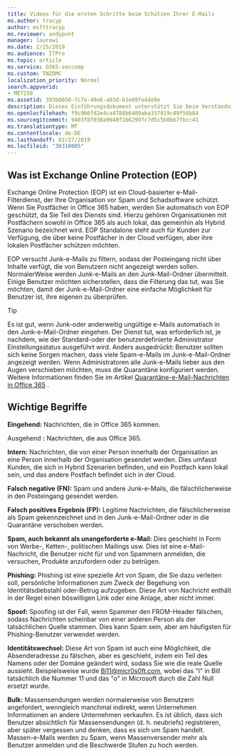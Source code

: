 ```yaml
---
title: Videos für die ersten Schritte beim Schützen Ihrer E-Mails
ms.author: tracyp
author: msfttracyp
ms.reviewer: andypunt
manager: laurawi
ms.date: 2/25/2019
ms.audience: ITPro
ms.topic: article
ms.service: O365-seccomp
ms.custom: TN2DMC
localization_priority: Normal
search.appverid:
- MET150
ms.assetid: 393b0050-7c7e-49e6-a03d-b1e09fe4de9e
description: Dieses Einführungsdokument unterstützt Sie beim Verständnis von Exchange Online Protection (EOP) und einigen wichtigen Terminologien. Dies gilt für Office 365-Kunden, die Exchange Online in der Cloud gehostete Postfächer und EOP-eigenständige Kunden schützen, die lokale Postfächer wie Exchange Server 2016 schützen.
ms.openlocfilehash: f9c966fd2e4ca4788b6400aba337019c49f56b84
ms.sourcegitcommit: 9403f8f038a9940f1b6299fc7d5c560bb7fbcc41
ms.translationtype: MT
ms.contentlocale: de-DE
ms.lasthandoff: 02/27/2019
ms.locfileid: "30310005"
---
```

## <a name="what-is-exchange-online-protection-eop"></a>Was ist Exchange Online Protection (EOP)

Exchange Online Protection (EOP) ist ein Cloud-basierter e-Mail-Filterdienst, der Ihre Organisation vor Spam und Schadsoftware schützt. Wenn Sie Postfächer in Office 365 haben, werden Sie automatisch von EOP geschützt, da Sie Teil des Diensts sind. Hierzu gehören Organisationen mit Postfächern sowohl in Office 365 als auch lokal, das gemeinhin als Hybrid Szenario bezeichnet wird. EOP Standalone steht auch für Kunden zur Verfügung, die über keine Postfächer in der Cloud verfügen, aber ihre lokalen Postfächer schützen möchten. 

EOP versucht Junk-e-Mails zu filtern, sodass der Posteingang nicht über Inhalte verfügt, die von Benutzern nicht angezeigt werden sollen. NormalerWeise werden Junk-e-Mails an den Junk-Mail-Ordner übermittelt. Einige Benutzer möchten sicherstellen, dass die Filterung das tut, was Sie möchten, damit der Junk-e-Mail-Ordner eine einfache Möglichkeit für Benutzer ist, ihre eigenen zu überprüfen.  

> [!TIP]
> Es ist gut, wenn Junk-oder anderweitig ungültige e-Mails automatisch in den Junk-e-Mail-Ordner eingehen. Der Dienst tut, was erforderlich ist, je nachdem, wie der Standard-oder der benutzerdefinierte Administrator Einstellungsstatus ausgeführt wird. Anders ausgedrückt: Benutzer sollten sich keine Sorgen machen, dass viele Spam-e-Mails im Junk-e-Mail-Ordner angezeigt werden. Wenn Administratoren alle Junk-e-Mails lieber aus den Augen verschieben möchten, muss die Quarantäne konfiguriert werden. Weitere Informationen finden Sie im Artikel [Quarantäne-e-Mail-Nachrichten in Office 365](quarantine-email-messages.md) .

## <a name="important-terms"></a>Wichtige Begriffe

**Eingehend:** Nachrichten, die in Office 365 kommen.

Ausgehend **:** Nachrichten, die aus Office 365.

**Intern:** Nachrichten, die von einer Person innerhalb der Organisation an eine Person innerhalb der Organisation gesendet werden. Dies umfasst Kunden, die sich in Hybrid Szenarien befinden, und ein Postfach kann lokal sein, und das andere Postfach befindet sich in der Cloud.

**Falsch negative (FN):** Spam und andere Junk-e-Mails, die fälschlicherweise in den Posteingang gesendet werden.

**Falsch positives Ergebnis (FP):** Legitime Nachrichten, die fälschlicherweise als Spam gekennzeichnet und in den Junk-e-Mail-Ordner oder in die Quarantäne verschoben werden.

**Spam, auch bekannt als unangeforderte e-Mail:** Dies geschieht in Form von Werbe-, Ketten-, politischen Mailings usw. Dies ist eine e-Mail-Nachricht, die Benutzer nicht für und von Spammern anmelden, die versuchen, Produkte anzufordern oder zu betrügen.

**Phishing:** Phishing ist eine spezielle Art von Spam, die Sie dazu verleiten soll, persönliche Informationen zum Zweck der Begehung von Identitätsdiebstahl oder-Betrug aufzugeben. Diese Art von Nachricht enthält in der Regel einen böswilligen Link oder eine Anlage, aber nicht immer.

**Spoof:** Spoofing ist der Fall, wenn Spammer den FROM-Header fälschen, sodass Nachrichten scheinbar von einer anderen Person als der tatsächlichen Quelle stammen. Dies kann Spam sein, aber am häufigsten für Phishing-Benutzer verwendet werden.

**Identitätswechsel:** Diese Art von Spam ist auch eine Möglichkeit, die Absenderadresse zu fälschen, aber es geschieht, indem ein Teil des Namens oder der Domäne geändert wird, sodass Sie wie die reale Quelle aussieht. Beispielsweise wurde Bi11@micr0s0ft.com, wobei das "l" in Bill tatsächlich die Nummer 11 und das "o" in Microsoft durch die Zahl Null ersetzt wurde.

**Bulk:** Massensendungen werden normalerweise von Benutzern angefordert, wenngleich manchmal indirekt, wenn Unternehmen Informationen an andere Unternehmen verkaufen. Es ist üblich, dass sich Benutzer absichtlich für Massensendungen (d. h. neubriefs) registrieren, aber später vergessen und denken, dass es sich um Spam handelt. Massen-e-Mails werden zu Spam, wenn Massenversender mehr als Benutzer anmelden und die Beschwerde Stufen zu hoch werden.
